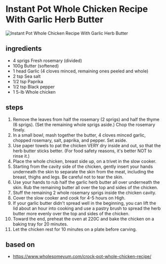 # Instant Pot Whole Chicken Recipe With Garlic Herb Butter

![Instant Pot Whole Chicken Recipe With Garlic Herb Butter](https://recipes.ratcliffefamily.org/images/instant-pot-whole-chicken-recipe-with-garlic-herb-butter.jpg)

## ingredients

- 4 sprigs Fresh rosemary (divided)
- 100g Butter (softened)
- 1 head Garlic (4 cloves minced, remaining ones peeled and whole)
- 2 tsp Sea salt
- 1/2 tsp Paprika
- 1/2 tsp Black pepper
- 1 5-lb Whole chicken

## steps

1. Remove the leaves from half the rosemary (2 sprigs) and half the thyme (6 sprigs). (Set the remaining whole sprigs aside.) Chop the rosemary finely.
2. In a small bowl, mash together the butter, 4 cloves minced garlic, chopped rosemary, salt, paprika, and pepper. Set aside.
3. Use paper towels to pat the chicken VERY dry inside and out, so that the herb butter sticks better. (For food safety reasons, it's better NOT to rinse it.)
4. Place the whole chicken, breast side up, on a trivet in the slow cooker.
5. Starting from the cavity side of the chicken, gently insert your hands underneath the skin to separate the skin from the meat, including the breast, thighs and legs. Be careful not to tear the skin.
6. Use your hands to rub half the garlic herb butter all over underneath the skin. Rub the remaining butter all over the top and sides of the chicken.
7. Stuff the remaining 2 whole rosemary sprigs inside the chicken cavity.
8. Cover the slow cooker and cook for 4-5 hours on High.
9. If your garlic butter didn't spread well in the beginning, you can lift the lid about an hour into cooking and use a pastry brush to spread the herb butter more evenly over the top and sides of the chicken.
10. Toward the end, preheat the oven at 220C and bake the chicken on a baking tray for 20 minutes.
11. Let the chicken rest for 10 minutes on a plate before carving.

## based on

- https://www.wholesomeyum.com/crock-pot-whole-chicken-recipe/
